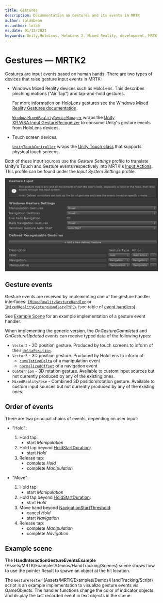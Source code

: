 ```yaml
---
title: Gestures
description: Docummentation on Gestures and its events in MRTK
author: lolambean
ms.author: lolab
ms.date: 01/12/2021
keywords: Unity,HoloLens, HoloLens 2, Mixed Reality, development, MRTK, Gestures,
---
```


# Gestures &#8212; MRTK2

Gestures are input events based on human hands. There are two types of devices that raise gesture input events in MRTK:

- Windows Mixed Reality devices such as HoloLens. This describes pinching motions ("Air Tap") and tap-and-hold gestures.

  For more information on HoloLens gestures see the [Windows Mixed Reality Gestures documentation](/windows/mixed-reality/gestures).

  [`WindowsMixedRealityDeviceManager`](xref:Microsoft.MixedReality.Toolkit.WindowsMixedReality.Input.WindowsMixedRealityDeviceManager?view=mixed-reality-toolkit-unity-2020-dotnet-2.8.0&preserve-view=true) wraps the [Unity XR.WSA.Input.GestureRecognizer](/windows/mixed-reality/develop/unity/gestures-in-unity) to consume Unity's gesture events from HoloLens devices.

- Touch screen devices.

  [`UnityTouchController`](xref:Microsoft.MixedReality.Toolkit.Input.UnityInput?view=mixed-reality-toolkit-unity-2020-dotnet-2.8.0&preserve-view=true) wraps the [Unity Touch class](https://docs.unity3d.com/ScriptReference/Touch.html) that supports physical touch screens.

Both of these input sources use the _Gesture Settings_ profile to translate Unity's Touch and Gesture events respectively into MRTK's [Input Actions](input-actions.md). This profile can be found under the _Input System Settings_ profile.

<img src="../images/input/GestureProfile.png" alt="Gesture Profile">

## Gesture events

Gesture events are received by implementing one of the gesture handler interfaces: [`IMixedRealityGestureHandler`](xref:Microsoft.MixedReality.Toolkit.Input.IMixedRealityGestureHandler?view=mixed-reality-toolkit-unity-2020-dotnet-2.8.0&preserve-view=true) or [`IMixedRealityGestureHandler<TYPE>`](xref:Microsoft.MixedReality.Toolkit.Input.IMixedRealityGestureHandler`1?view=mixed-reality-toolkit-unity-2020-dotnet-2.8.0&preserve-view=true) (see table of [event handlers](input-events.md)).

See [Example Scene](#example-scene) for an example implementation of a gesture event handler.

When implementing the generic version, the *OnGestureCompleted* and *OnGestureUpdated* events can receive typed data of the following types:

- `Vector2` - 2D position gesture. Produced by touch screens to inform of their [`deltaPosition`](https://docs.unity3d.com/ScriptReference/Touch-deltaPosition.html).
- `Vector3` - 3D position gesture. Produced by HoloLens to inform of:
  - [`cumulativeDelta`](https://docs.unity3d.com/2020.1/Documentation/ScriptReference/XR.WSA.Input.ManipulationUpdatedEventArgs-cumulativeDelta.html) of a manipulation event
  - [`normalizedOffset`](https://docs.unity3d.com/2020.1/Documentation/ScriptReference/XR.WSA.Input.NavigationUpdatedEventArgs-normalizedOffset.html) of a navigation event
- `Quaternion` - 3D rotation gesture. Available to custom input sources but not currently produced by any of the existing ones.
- `MixedRealityPose` - Combined 3D position/rotation gesture. Available to custom input sources but not currently produced by any of the existing ones.

## Order of events

There are two principal chains of events, depending on user input:

- "Hold":
    1. Hold tap:
        - start _Manipulation_
    1. Hold tap beyond [HoldStartDuration](xref:Microsoft.MixedReality.Toolkit.Input.MixedRealityInputSimulationProfile.HoldStartDuration?view=mixed-reality-toolkit-unity-2020-dotnet-2.8.0&preserve-view=true):
        - start _Hold_
    1. Release tap:
        - complete _Hold_
        - complete _Manipulation_

- "Move":
    1. Hold tap:
        - start _Manipulation_
    1. Hold tap beyond [HoldStartDuration](xref:Microsoft.MixedReality.Toolkit.Input.MixedRealityInputSimulationProfile.HoldStartDuration?view=mixed-reality-toolkit-unity-2020-dotnet-2.8.0&preserve-view=true):
        - start _Hold_
    1. Move hand beyond [NavigationStartThreshold](xref:Microsoft.MixedReality.Toolkit.Input.MixedRealityInputSimulationProfile.NavigationStartThreshold?view=mixed-reality-toolkit-unity-2020-dotnet-2.8.0&preserve-view=true):
        - cancel _Hold_
        - start _Navigation_
    1. Release tap:
        - complete _Manipulation_
        - complete _Navigation_

## Example scene

The **HandInteractionGestureEventsExample** (Assets/MRTK/Examples/Demos/HandTracking/Scenes) scene shows how to use the pointer Result to spawn an object at the hit location.

The `GestureTester` (Assets/MRTK/Examples/Demos/HandTracking/Script) script is an example implementation to visualize gesture events via GameObjects. The handler functions change the color of indicator objects and display the last recorded event in text objects in the scene.
